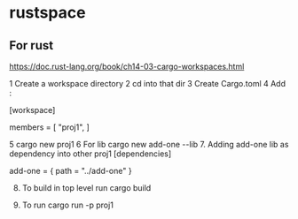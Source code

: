 # rustspace

## For rust 
https://doc.rust-lang.org/book/ch14-03-cargo-workspaces.html

1 Create a workspace directory
2 cd into that dir
3 Create Cargo.toml
4 Add : 

[workspace]

members = [
    "proj1",
]

5 cargo new proj1
6 For lib cargo new add-one --lib
7. Adding add-one lib as dependency into other proj1
[dependencies]

add-one = { path = "../add-one" }

8. To build in top level run
cargo build

9. To run 
cargo run -p proj1



